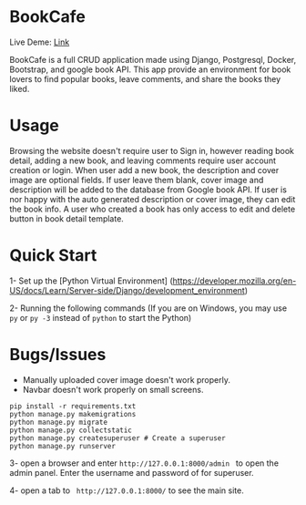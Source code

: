 # BookCafe

Live Deme: [Link](http://a1364t.pythonanywhere.com/)

BookCafe is a full CRUD application made using Django, Postgresql, Docker, Bootstrap, and google book API. This app provide an environment for book lovers to find popular books, leave comments, and share the books they liked.

# Usage
Browsing the website doesn't require user to Sign in, however reading book detail, adding a new book, and leaving comments require user account creation or login.
When user add a new book, the description and cover image are optional fields. If user leave them blank, cover image and description will be added to the database from Google book API.
If user is nor happy with the auto generated description or cover image, they can edit the book info. 
A user who created a book has only access to edit and delete button in book detail template.

# Quick Start

1- Set up the [Python Virtual Environment] (https://developer.mozilla.org/en-US/docs/Learn/Server-side/Django/development_environment)

2- Running the following commands (If you are on Windows, you may use ```py``` or ```py -3``` instead of ```python``` to start the Python)

# Bugs/Issues
- Manually uploaded cover image doesn't work properly.
- Navbar doesn't work properly on small screens.

```
pip install -r requirements.txt
python manage.py makemigrations
python manage.py migrate
python manage.py collectstatic
python manage.py createsuperuser # Create a superuser
python manage.py runserver
```

3- open a browser and enter ```http://127.0.0.1:8000/admin ``` to open the admin panel. Enter the username and password of for superuser.

4- open a tab to ``` http://127.0.0.1:8000/``` to see the main site.

